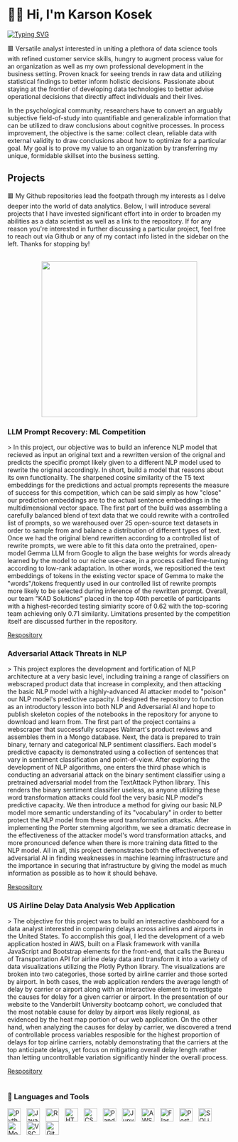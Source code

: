 # 🏋️‍♂️ Hi, I'm Karson Kosek

[![Typing SVG](https://readme-typing-svg.demolab.com?font=Fira+Code&weight=700&size=12&duration=3500&pause=3500&color=D25359&random=false&width=435&lines=Digital+Engineer+(Programmer%2FData+Scientist%2FAvid+Learner))](https://git.io/typing-svg)

🟥 Versatile analyst interested in uniting a plethora of data science tools with refined customer service skills, hungry to augment process value for an organization as well as my own professional development in the business setting. Proven knack for seeing trends in raw data and utilizing statistical findings to better inform holistic decisions. Passionate about staying at the frontier of developing data technologies to better advise operational decisions that directly affect individuals and their lives.

In the psychological community, researchers have to convert an arguably subjective field-of-study into quantifiable and generalizable information that can be utilized to draw conclusions about cognitive processes. In process improvement, the objective is the same: collect clean, reliable data with external validity to draw conclusions about how to optimize for a particular goal. My goal is to prove my value to an organization by transferring my unique, formidable skillset into the business setting.


<h2>Projects</h2>
🟥 My Github repositories lead the footpath through my interests as I delve deeper into the world of data analytics. Below, I will introduce several projects that I have invested significant effort into in order to broaden my abilities as a data scientist as well as a link to the repository. If for any reason you're interested in further discussing a particular project, feel free to reach out via Github or any of my contact info listed in the sidebar on the left. Thanks for stopping by!
<br></br>

<p align="center">
<img src="https://media.giphy.com/media/v1.Y2lkPTc5MGI3NjExOXIwZDM3enF3Nzh3cXNudTQ1anFoMnAzeTRnMmltemhydjN5dzltYyZlcD12MV9pbnRlcm5hbF9naWZfYnlfaWQmY3Q9Zw/789tnViwHBH0gQ2u7F/giphy.gif" align="center" width="350" height="350" />
</p>

<h3>LLM Prompt Recovery: ML Competition</h3>
> In this project, our objective was to build an inference NLP model that recieved as input an original text and a rewritten version of the orignal and predicts the specific prompt likely given to a different NLP model used to rewrite the original accordingly. In short, build a model that reasons about its own functionality. The sharpened cosine similarity of the T5 text embeddings for the predictions and actual prompts represents the measure of success for this competition, which can be said simply as how "close" our prediction embeddings are to the actual sentence embeddings in the multidimensional vector space. The first part of the build was assembling a carefully balanced blend of text data that we could rewrite with a controlled list of prompts, so we warehoused over 25 open-source text datasets in order to sample from and balance a distribution of different types of text. Once we had the original blend rewritten according to a controlled list of rewrite prompts, we were able to fit this data onto the pretrained, open-model Gemma LLM from Google to align the base weights for words already learned by the model to our niche use-case, in a process called fine-tuning according to low-rank adaptation. In other words, we repositioned the text embeddings of tokens in the existing vector space of Gemma to make the "words"/tokens frequently used in our controlled list of rewrite prompts more likely to be selected during inference of the rewritten prompt. Overall, our team "KAD Solutions" placed in the top 40th percetile of participants with a highest-recorded testing simiarity score of 0.62 with the top-scoring team achieving only 0.71 similarity. Limitations presented by the competition itself are discussed further in the repository. 

[Respository](https://github.com/dlerhetal/PromptRecovery/)


<h3>Adversarial Attack Threats in NLP</h3>
> This project explores the development and fortification of NLP architecture at a very basic level, including training a range of classifiers on webscraped product data that increase in complexity, and then attacking the basic NLP model with a highly-advanced AI attacker model to "poison" our NLP model's predictive capacity. I designed the repository to function as an introductory lesson into both NLP and Adversarial AI and hope to publish skeleton copies of the notebooks in the repository for anyone to download and learn from. The first part of the project contains a webscraper that successfully scrapes Walmart's product reviews and assembles them in a Mongo database. Next, the data is prepared to train binary, ternary and categorical NLP sentiment classifiers. Each model's predictive capacity is demonstrated using a collection of sentences that vary in sentiment classification and point-of-view. After exploring the development of NLP algorithms, one enters the third phase which is conducting an adversarial attack on the binary sentiment classifier using a pretrained adversarial model from the TextAttack Python library. This renders the binary sentiment classifier useless, as anyone utilizing these word transformation attacks could fool the very basic NLP model's predictive capacity. We then introduce a method for giving our basic NLP model more semantic understanding of its "vocabulary" in order to better protect the NLP model from these word transformation attacks. After implementing the Porter stemming algorithm, we see a dramatic decrease in the effectiveness of the attacker model's word transformation attacks, and more pronounced defence when there is more training data fitted to the NLP model. All in all, this project demonstrates both the effectiveness of adversarial AI in finding weaknesses in machine learning infrastructure and the importance in securing that infrastructure by giving the model as much information as possible as to how it should behave.

[Respository](https://github.com/Hi-Im-Mo/machine-learning-adversarial-attacks)


<h3>US Airline Delay Data Analysis Web Application</h3>
> The objective for this project was to build an interactive dashboard for a data analyst interested in comparing delays across airlines and airports in the United States. To accomplish this goal, I led the development of a web application hosted in AWS, built on a Flask framework with vanilla JavaScript and Bootstrap elements for the front-end, that calls the Bureau of Transportation API for airline delay data and transform it into a variety of data visualizations utilizing the Plotly Python library. The visualizations are broken into two categories, those sorted by airline carrier and those sorted by airport. In both cases, the web application renders the average length of delay by carrier or airport along with an interactive element to investigate the causes for delay for a given carrier or airport. In the presentation of our website to the Vanderbilt University bootcamp cohort, we concluded that the most notable cause for delay by airport was likely regional, as evidenced by the heat map portion of our web application. On the other hand, when analyzing the causes for delay by carrier, we discovered a trend of controllable process variables resposible for the highest proportion of delays for top airline carriers, notably demonstrating that the carriers at the top anticipate delays, yet focus on mitigating overall delay length rather than letting uncontrollable variation significantly hinder the overall process.

[Respository](https://github.com/Hi-Im-Mo/project3)

#

### 🧰 Languages and Tools

<img align="left" alt="Python" width="30px" style="padding-right:10px;" src="https://cdn.jsdelivr.net/gh/devicons/devicon/icons/python/python-plain.svg" />
<img align="left" alt="JavaScript" width="30px" style="padding-right:10px;" src="https://cdn.jsdelivr.net/gh/devicons/devicon/icons/javascript/javascript-original.svg" />
<img align="left" alt="R" width="30px" style="padding-right:10px;" src="https://cdn.jsdelivr.net/gh/devicons/devicon/icons/r/r-original.svg" />
<img align="left" alt="HTML" width="30px" style="padding-right:10px;" src="https://cdn.jsdelivr.net/gh/devicons/devicon/icons/html5/html5-plain.svg" />
<img align="left" alt="CSS" width="30px" style="padding-right:10px;" src="https://cdn.jsdelivr.net/gh/devicons/devicon/icons/css3/css3-plain.svg" />
<img align="left" alt="Pandas" width="30px" style="padding-right:10px;" src="https://cdn.jsdelivr.net/gh/devicons/devicon/icons/pandas/pandas-original.svg" />
<img align="left" alt="Jupyter" width="30px" style="padding-right:10px;" src="https://cdn.jsdelivr.net/gh/devicons/devicon/icons/jupyter/jupyter-original.svg" />
<img align="left" alt="AWS" width="30px" style="padding-right:10px;" src="https://cdn.jsdelivr.net/gh/devicons/devicon/icons/amazonwebservices/amazonwebservices-original.svg" />
<img align="left" alt="Flask" width="30px" style="padding-right:10px;" src="https://cdn.jsdelivr.net/gh/devicons/devicon/icons/flask/flask-original.svg" />
<img align="left" alt="PostgreSQL" width="30px" style="padding-right:10px;" src="https://cdn.jsdelivr.net/gh/devicons/devicon/icons/postgresql/postgresql-original.svg" />
<img align="left" alt="SQLite" width="30px" style="padding-right:10px;" src="https://cdn.jsdelivr.net/gh/devicons/devicon/icons/sqlite/sqlite-original.svg" />
<img align="left" alt="MongoDB" width="30px" style="padding-right:10px;" src="https://cdn.jsdelivr.net/gh/devicons/devicon/icons/mongodb/mongodb-original.svg" />
<img align="left" alt="VSCode" width="30px" style="padding-right:10px;" src="https://cdn.jsdelivr.net/gh/devicons/devicon/icons/vscode/vscode-original.svg" />
<img align="left" alt="Git" width="30px" style="padding-right:10px;" src="https://cdn.jsdelivr.net/gh/devicons/devicon/icons/git/git-original.svg" />
<br></br>

